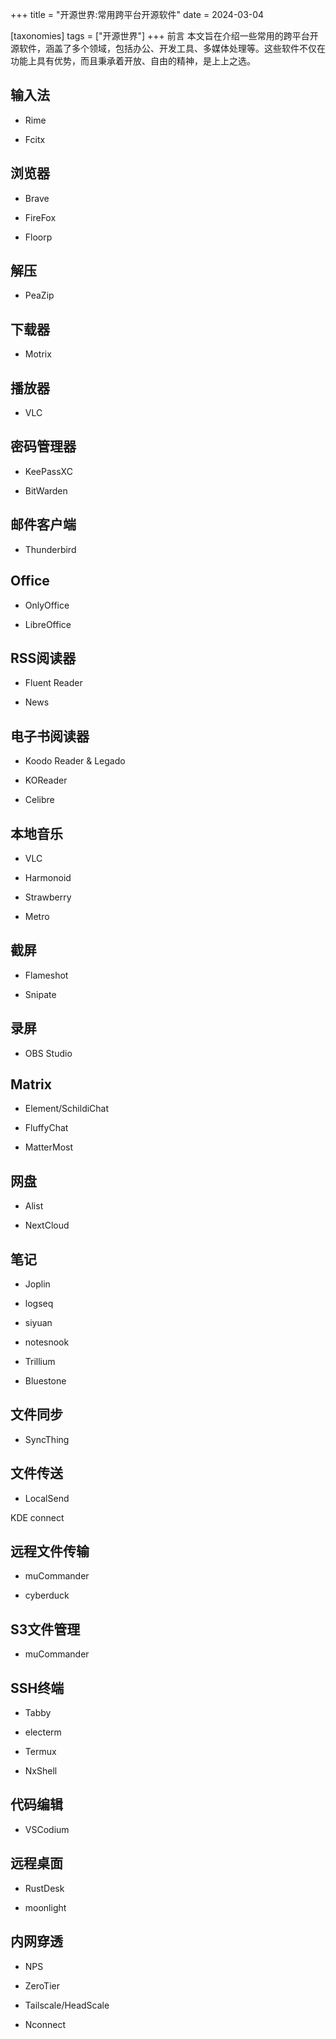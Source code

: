 +++
title = "开源世界:常用跨平台开源软件"
date = 2024-03-04

[taxonomies]
tags = ["开源世界"]
+++
前言 本文旨在介绍一些常用的跨平台开源软件，涵盖了多个领域，包括办公、开发工具、多媒体处理等。这些软件不仅在功能上具有优势，而且秉承着开放、自由的精神，是上上之选。
<!-- more -->
## 输入法

- Rime

- Fcitx

## 浏览器

- Brave 

- FireFox

- Floorp

## 解压

- PeaZip 


## 下载器

- Motrix 

## 播放器

- VLC 

## 密码管理器

- KeePassXC

- BitWarden


## 邮件客户端

- Thunderbird


## Office

- OnlyOffice 

- LibreOffice


## RSS阅读器

- Fluent Reader 

- News 

## 电子书阅读器

- Koodo Reader & Legado 

- KOReader

- Celibre

## 本地音乐

- VLC

- Harmonoid

- Strawberry 

- Metro 

## 截屏

- Flameshot 

- Snipate

## 录屏

- OBS Studio

## Matrix

- Element/SchildiChat 

- FluffyChat

- MatterMost

## 网盘

- Alist

- NextCloud

## 笔记

- Joplin

- logseq

- siyuan

- notesnook

- Trillium

- Bluestone 

## 文件同步

- SyncThing

## 文件传送

- LocalSend

KDE connect

## 远程文件传输

- muCommander 

- cyberduck

## S3文件管理

- muCommander 

## SSH终端

- Tabby 

- electerm 

- Termux

- NxShell


## 代码编辑

- VSCodium 

## 远程桌面

- RustDesk 

- moonlight

## 内网穿透
- NPS

- ZeroTier

- Tailscale/HeadScale

- Nconnect









